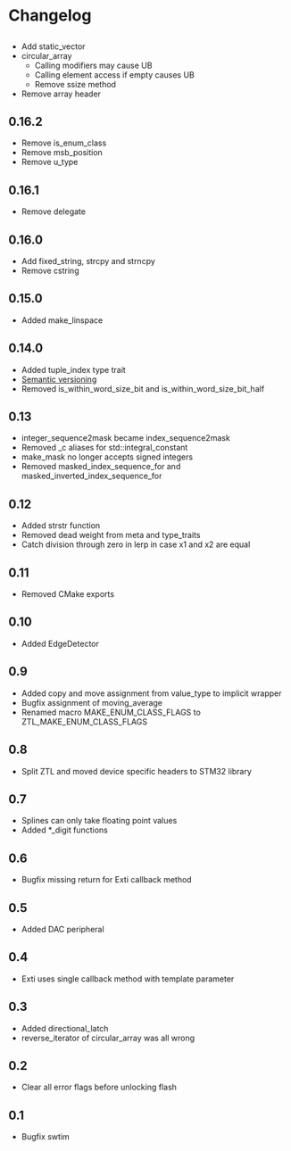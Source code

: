 # Changelog

##
- Add static_vector
- circular_array
  - Calling modifiers may cause UB
  - Calling element access if empty causes UB
  - Remove ssize method
- Remove array header

## 0.16.2
- Remove is_enum_class
- Remove msb_position
- Remove u_type

## 0.16.1
- Remove delegate

## 0.16.0
- Add fixed_string, strcpy and strncpy
- Remove cstring

## 0.15.0
- Added make_linspace

## 0.14.0
- Added tuple_index type trait
- [Semantic versioning](https://semver.org)
- Removed is_within_word_size_bit and is_within_word_size_bit_half

## 0.13
- integer_sequence2mask became index_sequence2mask
- Removed _c aliases for std::integral_constant
- make_mask no longer accepts signed integers
- Removed masked_index_sequence_for and masked_inverted_index_sequence_for

## 0.12
- Added strstr function
- Removed dead weight from meta and type_traits
- Catch division through zero in lerp in case x1 and x2 are equal

## 0.11
- Removed CMake exports

## 0.10
- Added EdgeDetector

## 0.9
- Added copy and move assignment from value_type to implicit wrapper
- Bugfix assignment of moving_average
- Renamed macro MAKE_ENUM_CLASS_FLAGS to ZTL_MAKE_ENUM_CLASS_FLAGS

## 0.8
- Split ZTL and moved device specific headers to STM32 library

## 0.7
- Splines can only take floating point values
- Added *_digit functions

## 0.6
- Bugfix missing return for Exti callback method

## 0.5
- Added DAC peripheral

## 0.4
- Exti uses single callback method with template parameter

## 0.3
- Added directional_latch
- reverse_iterator of circular_array was all wrong

## 0.2
- Clear all error flags before unlocking flash

## 0.1
- Bugfix swtim